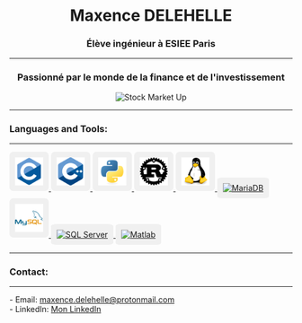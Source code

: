 <h1 align="center">Maxence DELEHELLE</h1>
<h3 align="center">Élève ingénieur à ESIEE Paris</h3>

---

<h3 align="center">Passionné par le monde de la finance et de l'investissement</h3>

<p align="center">
    <img src="https://media0.giphy.com/media/v1.Y2lkPTc5MGI3NjExZHN1ajUxN2JiYmc4N283ZXdjYXE5MGthZmFkNzAxdzUxYjM2Zmx6OSZlcD12MV9pbnRlcm5hbF9naWZfYnlfaWQmY3Q9Zw/YTGguyjqwgfmuFv0d5/giphy.gif" 
         alt="Stock Market Up" width="200" height="150"/>
</p>

---

<h3 align="left">Languages and Tools:</h3>
<hr>
<p align="left">
    <a href="https://www.cprogramming.com/" target="_blank" rel="noreferrer">
        <img src="https://raw.githubusercontent.com/devicons/devicon/master/icons/c/c-original.svg" alt="C" width="50" height="50" 
             style="border-radius: 10%; background: #f0f0f0; padding: 10px;"/>
    </a>
    <a href="https://www.w3schools.com/cpp/" target="_blank" rel="noreferrer">
        <img src="https://raw.githubusercontent.com/devicons/devicon/master/icons/cplusplus/cplusplus-original.svg" alt="C++" width="50" height="50" 
             style="border-radius: 10%; background: #f0f0f0; padding: 10px;"/>
    </a>
    <a href="https://www.python.org" target="_blank" rel="noreferrer">
        <img src="https://raw.githubusercontent.com/devicons/devicon/master/icons/python/python-original.svg" alt="Python" width="50" height="50" 
             style="border-radius: 10%; background: #f0f0f0; padding: 10px;"/>
    </a>
    <a href="https://www.rust-lang.org" target="_blank" rel="noreferrer">
        <img src="https://raw.githubusercontent.com/devicons/devicon/master/icons/rust/rust-plain.svg" alt="Rust" width="50" height="50" 
             style="border-radius: 10%; background: #f0f0f0; padding: 10px;"/>
    </a>
    <a href="https://www.linux.org/" target="_blank" rel="noreferrer">
        <img src="https://raw.githubusercontent.com/devicons/devicon/master/icons/linux/linux-original.svg" alt="Linux" width="50" height="50" 
             style="border-radius: 10%; background: #f0f0f0; padding: 10px;"/>
    </a>
    <a href="https://mariadb.org/" target="_blank" rel="noreferrer">
        <img src="https://www.vectorlogo.zone/logos/mariadb/mariadb-icon.svg" alt="MariaDB" width="50" height="50" 
             style="border-radius: 10%; background: #f0f0f0; padding: 10px;"/>
    </a>
    <a href="https://www.mysql.com/" target="_blank" rel="noreferrer">
        <img src="https://raw.githubusercontent.com/devicons/devicon/master/icons/mysql/mysql-original-wordmark.svg" alt="MySQL" width="50" height="50" 
             style="border-radius: 10%; background: #f0f0f0; padding: 10px;"/>
    </a>
    <a href="https://www.microsoft.com/en-us/sql-server" target="_blank" rel="noreferrer">
        <img src="https://www.svgrepo.com/show/303229/microsoft-sql-server-logo.svg" alt="SQL Server" width="50" height="50" 
             style="border-radius: 10%; background: #f0f0f0; padding: 10px;"/>
    </a>
    <a href="https://www.mathworks.com/" target="_blank" rel="noreferrer">
        <img src="https://upload.wikimedia.org/wikipedia/commons/2/21/Matlab_Logo.png" alt="Matlab" width="50" height="50" 
             style="border-radius: 10%; background: #f0f0f0; padding: 10px;"/>
    </a>
</p>

---

<h3 align="left">Contact:</h3>
<hr>
<p align="left">
    - Email: <a href="maxence.delehelle@protonmail.com">maxence.delehelle@protonmail.com</a><br>
    - LinkedIn: <a href="https://www.linkedin.com/in/maxence-delehelle-66a205327">Mon LinkedIn</a><br>
</p>

